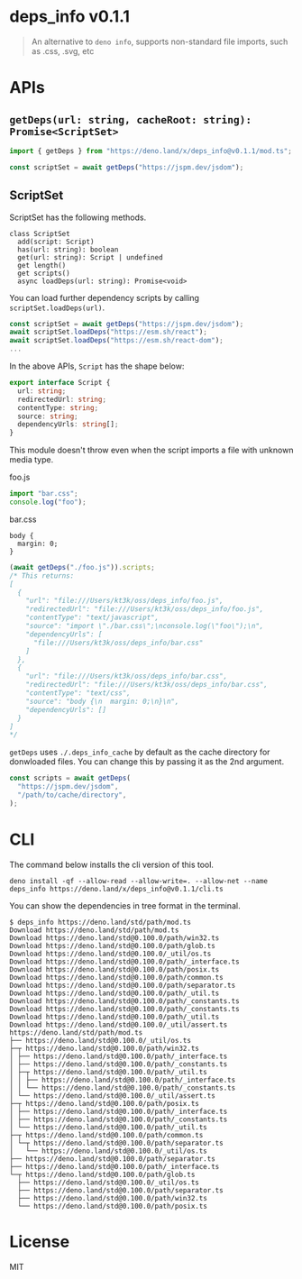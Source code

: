 # deps_info v0.1.1

> An alternative to `deno info`, supports non-standard file imports, such as
> .css, .svg, etc

# APIs

## `getDeps(url: string, cacheRoot: string): Promise<ScriptSet>`

```ts
import { getDeps } from "https://deno.land/x/deps_info@v0.1.1/mod.ts";

const scriptSet = await getDeps("https://jspm.dev/jsdom");
```

## ScriptSet

ScriptSet has the following methods.

```
class ScriptSet
  add(script: Script)
  has(url: string): boolean
  get(url: string): Script | undefined
  get length()
  get scripts()
  async loadDeps(url: string): Promise<void>
```

You can load further dependency scripts by calling
`scriptSet.loadDeps(url)`.

```ts
const scriptSet = await getDeps("https://jspm.dev/jsdom");
await scriptSet.loadDeps("https://esm.sh/react");
await scriptSet.loadDeps("https://esm.sh/react-dom");
...
```

In the above APIs, `Script` has the shape below:

```ts
export interface Script {
  url: string;
  redirectedUrl: string;
  contentType: string;
  source: string;
  dependencyUrls: string[];
}
```

This module doesn't throw even when the script imports a file with unknown media
type.

foo.js

```js
import "bar.css";
console.log("foo");
```

bar.css

```
body {
  margin: 0;
}
```

```ts
(await getDeps("./foo.js")).scripts;
/* This returns:
[
  {
    "url": "file:///Users/kt3k/oss/deps_info/foo.js",
    "redirectedUrl": "file:///Users/kt3k/oss/deps_info/foo.js",
    "contentType": "text/javascript",
    "source": "import \"./bar.css\";\nconsole.log(\"foo\");\n",
    "dependencyUrls": [
      "file:///Users/kt3k/oss/deps_info/bar.css"
    ]
  },
  {
    "url": "file:///Users/kt3k/oss/deps_info/bar.css",
    "redirectedUrl": "file:///Users/kt3k/oss/deps_info/bar.css",
    "contentType": "text/css",
    "source": "body {\n  margin: 0;\n}\n",
    "dependencyUrls": []
  }
]
*/
```

`getDeps` uses `./.deps_info_cache` by default as the cache directory for
donwloaded files. You can change this by passing it as the 2nd argument.

```ts
const scripts = await getDeps(
  "https://jspm.dev/jsdom",
  "/path/to/cache/directory",
);
```

# CLI

The command below installs the cli version of this tool.

```
deno install -qf --allow-read --allow-write=. --allow-net --name deps_info https://deno.land/x/deps_info@v0.1.1/cli.ts
```

You can show the dependencies in tree format in the terminal.

```
$ deps_info https://deno.land/std/path/mod.ts
Download https://deno.land/std/path/mod.ts
Download https://deno.land/std@0.100.0/path/win32.ts
Download https://deno.land/std@0.100.0/path/glob.ts
Download https://deno.land/std@0.100.0/_util/os.ts
Download https://deno.land/std@0.100.0/path/_interface.ts
Download https://deno.land/std@0.100.0/path/posix.ts
Download https://deno.land/std@0.100.0/path/common.ts
Download https://deno.land/std@0.100.0/path/separator.ts
Download https://deno.land/std@0.100.0/path/_util.ts
Download https://deno.land/std@0.100.0/path/_constants.ts
Download https://deno.land/std@0.100.0/path/_constants.ts
Download https://deno.land/std@0.100.0/path/_util.ts
Download https://deno.land/std@0.100.0/_util/assert.ts
https://deno.land/std/path/mod.ts
├── https://deno.land/std@0.100.0/_util/os.ts
├─┬ https://deno.land/std@0.100.0/path/win32.ts
│ ├── https://deno.land/std@0.100.0/path/_interface.ts
│ ├── https://deno.land/std@0.100.0/path/_constants.ts
│ ├─┬ https://deno.land/std@0.100.0/path/_util.ts
│ │ ├── https://deno.land/std@0.100.0/path/_interface.ts
│ │ └── https://deno.land/std@0.100.0/path/_constants.ts
│ └── https://deno.land/std@0.100.0/_util/assert.ts
├─┬ https://deno.land/std@0.100.0/path/posix.ts
│ ├── https://deno.land/std@0.100.0/path/_interface.ts
│ ├── https://deno.land/std@0.100.0/path/_constants.ts
│ └── https://deno.land/std@0.100.0/path/_util.ts
├─┬ https://deno.land/std@0.100.0/path/common.ts
│ └─┬ https://deno.land/std@0.100.0/path/separator.ts
│   └── https://deno.land/std@0.100.0/_util/os.ts
├── https://deno.land/std@0.100.0/path/separator.ts
├── https://deno.land/std@0.100.0/path/_interface.ts
└─┬ https://deno.land/std@0.100.0/path/glob.ts
  ├── https://deno.land/std@0.100.0/_util/os.ts
  ├── https://deno.land/std@0.100.0/path/separator.ts
  ├── https://deno.land/std@0.100.0/path/win32.ts
  └── https://deno.land/std@0.100.0/path/posix.ts
```

# License

MIT

